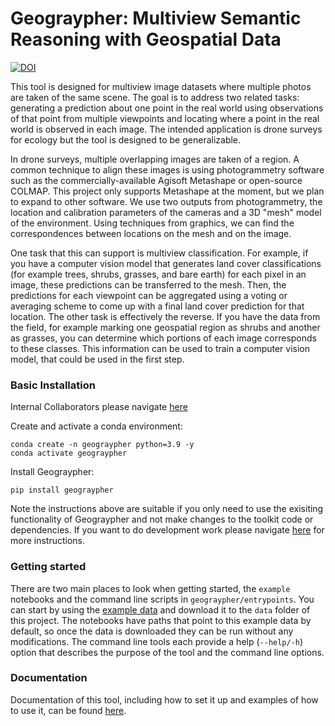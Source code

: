 # Geograypher: Multiview Semantic Reasoning with Geospatial Data
[![DOI](https://zenodo.org/badge/644076369.svg)](https://zenodo.org/doi/10.5281/zenodo.11193026)

This tool is designed for multiview image datasets where multiple photos are taken of the same scene. The goal is to address two related tasks: generating a prediction about one point in the real world using observations of that point from multiple viewpoints and locating where a point in the real world is observed in each image. The intended application is drone surveys for ecology but the tool is designed to be generalizable.

In drone surveys, multiple overlapping images are taken of a region. A common technique to align these images is using photogrammetry software such as the commercially-available Agisoft Metashape or open-source COLMAP. This project only supports Metashape at the moment, but we plan to expand to other software. We use two outputs from photogrammetry, the location and calibration parameters of the cameras and a 3D "mesh" model of the environment. Using techniques from graphics, we can find the correspondences between locations on the mesh and on the image.

One task that this can support is multiview classification. For example, if you have a computer vision model that generates land cover classifications (for example trees, shrubs, grasses, and bare earth) for each pixel in an image, these predictions can be transferred to the mesh. Then, the predictions for each viewpoint can be aggregated using a voting or averaging scheme to come up with a final land cover prediction for that location. The other task is effectively the reverse. If you have the data from the field, for example marking one geospatial region as shrubs and another as grasses, you can determine which portions of each image corresponds to these classes. This information can be used to train a computer vision model, that could be used in the first step.

### Basic Installation
Internal Collaborators please navigate [here](https://docs.openforestobservatory.org/internal-docs/)

Create and activate a conda environment:

```
conda create -n geograypher python=3.9 -y
conda activate geograypher
```

Install Geograypher:
```
pip install geograypher
```

Note the instructions above are suitable if you only need to use the exisiting functionality of Geograypher and not make changes to the toolkit code or dependencies. If you want to do development work please navigate [here](https://open-forest-observatory.github.io/geograypher/getting_started/installation/) for more instructions.

### Getting started

There are two main places to look when getting started, the `example` notebooks and the command line scripts in `geograypher/entrypoints`. You can start by using the  [example data](https://ucdavis.box.com/v/geograypher-example-data) and download it to the `data` folder of this project. The notebooks have paths that point to this example data by default, so once the data is downloaded they can be run without any modifications. The command line tools each provide a help (`--help/-h`) option that describes the purpose of the tool and the command line options.

### Documentation
Documentation of this tool, including how to set it up and examples of how to use it, can be found [here](https://open-forest-observatory.github.io/geograypher/).